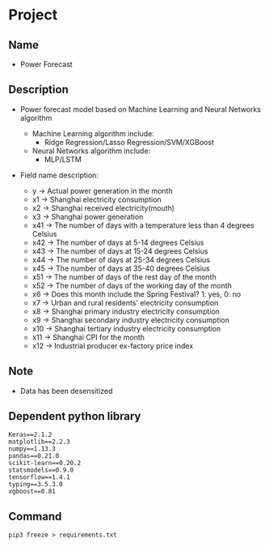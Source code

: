 # Project

## Name

* Power Forecast

## Description

* Power forecast model based on Machine Learning and Neural Networks algorithm
    + Machine Learning algorithm include:
        + Ridge Regression/Lasso Regression/SVM/XGBoost
    + Neural Networks algorithm include:
        + MLP/LSTM
        
* Field name description:
    + y -> Actual power generation in the month
    + x1 -> Shanghai electricity consumption
    + x2 -> Shanghai received electricity(mouth)
    + x3 -> Shanghai power generation
    + x41 -> The number of days with a temperature less than 4 degrees Celsius
    + x42 -> The number of days at 5-14 degrees Celsius
    + x43 -> The number of days at 15-24 degrees Celsius
    + x44 -> The number of days at 25-34 degrees Celsius
    + x45 -> The number of days at 35-40 degrees Celsius
    + x51 -> The number of days of the rest day of the month
    + x52 -> The number of days of the working day of the month
    + x6 -> Does this month include the Spring Festival? 1: yes, 0: no
    + x7 -> Urban and rural residents' electricity consumption
    + x8 -> Shanghai primary industry electricity consumption
    + x9 -> Shanghai secondary industry electricity consumption
    + x10 -> Shanghai tertiary industry electricity consumption
    + x11 -> Shanghai CPI for the month
    + x12 -> Industrial producer ex-factory price index

## Note

* Data has been desensitized

## Dependent python library

```
Keras==2.1.2
matplotlib==2.2.3
numpy==1.13.3
pandas==0.21.0
scikit-learn==0.20.2
statsmodels==0.9.0
tensorflow==1.4.1
typing==3.5.3.0
xgboost==0.81
```

## Command

```shell
pip3 freeze > requirements.txt
```
